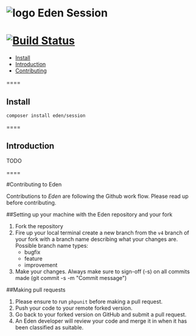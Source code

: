 ![logo](http://eden.openovate.com/assets/images/cloud-social.png) Eden Session
====
[![Build Status](https://api.travis-ci.org/Eden-PHP/Session.png)](https://travis-ci.org/Eden-PHP/Session)
====

- [Install](#install)
- [Introduction](#intro)
- [Contributing](#contributing)

====

<a name="install"></a>
## Install

`composer install eden/session`

====

<a name="intro"></a>
## Introduction

TODO

====

<a name="contributing"></a>
#Contributing to Eden

Contributions to *Eden* are following the Github work flow. Please read up before contributing.

##Setting up your machine with the Eden repository and your fork

1. Fork the repository
2. Fire up your local terminal create a new branch from the `v4` branch of your 
fork with a branch name describing what your changes are. 
 Possible branch name types:
    - bugfix
    - feature
    - improvement
3. Make your changes. Always make sure to sign-off (-s) on all commits made (git commit -s -m "Commit message")

##Making pull requests

1. Please ensure to run `phpunit` before making a pull request.
2. Push your code to your remote forked version.
3. Go back to your forked version on GitHub and submit a pull request.
4. An Eden developer will review your code and merge it in when it has been classified as suitable.